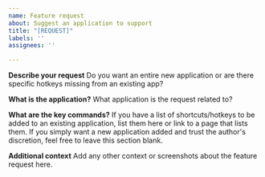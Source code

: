 ```yaml
---
name: Feature request
about: Suggest an application to support
title: "[REQUEST]"
labels: ''
assignees: ''

---
```


**Describe your request**
Do you want an entire new application or are there specific hotkeys missing from an existing app?

**What is the application?**
What application is the request related to?

**What are the key commands?**
If you have a list of shortcuts/hotkeys to be added to an existing application, list them here or link to a page that lists them. If you simply want a new application added and trust the author's discretion, feel free to leave this section blank.

**Additional context**
Add any other context or screenshots about the feature request here.
